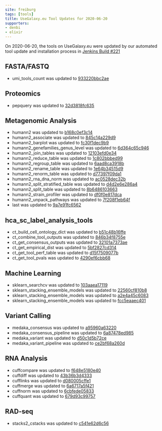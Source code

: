 ```yaml
---
site: freiburg
tags: [tools]
title: UseGalaxy.eu Tool Updates for 2020-06-20
supporters:
- denbi
- elixir
---
```


On 2020-06-20, the tools on UseGalaxy.eu were updated by our automated tool update and installation process in [Jenkins Build #221](https://build.galaxyproject.eu/job/usegalaxy-eu/job/install-tools/#221/)


## FASTA/FASTQ

- umi_tools_count was updated to [933220bbc2ae](https://toolshed.g2.bx.psu.edu/view/iuc/umi_tools_count/933220bbc2ae)

## Proteomics

- pepquery was updated to [32d3818fc635](https://toolshed.g2.bx.psu.edu/view/galaxyp/pepquery/32d3818fc635)

## Metagenomic Analysis

- humann2 was updated to [b168c0ef3c14](https://toolshed.g2.bx.psu.edu/view/iuc/humann2/b168c0ef3c14)
- humann2_associate was updated to [845c14a229d9](https://toolshed.g2.bx.psu.edu/view/iuc/humann2_associate/845c14a229d9)
- humann2_barplot was updated to [fc30f1dec9b9](https://toolshed.g2.bx.psu.edu/view/iuc/humann2_barplot/fc30f1dec9b9)
- humann2_genefamilies_genus_level was updated to [6d364c65c946](https://toolshed.g2.bx.psu.edu/view/iuc/humann2_genefamilies_genus_level/6d364c65c946)
- humann2_join_tables was updated to [12103efd0e34](https://toolshed.g2.bx.psu.edu/view/iuc/humann2_join_tables/12103efd0e34)
- humann2_reduce_table was updated to [1c802bbbed99](https://toolshed.g2.bx.psu.edu/view/iuc/humann2_reduce_table/1c802bbbed99)
- humann2_regroup_table was updated to [6aad8ca3918b](https://toolshed.g2.bx.psu.edu/view/iuc/humann2_regroup_table/6aad8ca3918b)
- humann2_rename_table was updated to [1e64b34515d9](https://toolshed.g2.bx.psu.edu/view/iuc/humann2_rename_table/1e64b34515d9)
- humann2_renorm_table was updated to [d77397f09da1](https://toolshed.g2.bx.psu.edu/view/iuc/humann2_renorm_table/d77397f09da1)
- humann2_rna_dna_norm was updated to [ac0528dec32b](https://toolshed.g2.bx.psu.edu/view/iuc/humann2_rna_dna_norm/ac0528dec32b)
- humann2_split_stratified_table was updated to [d4d2e6e286a4](https://toolshed.g2.bx.psu.edu/view/iuc/humann2_split_stratified_table/d4d2e6e286a4)
- humann2_split_table was updated to [8b6486103663](https://toolshed.g2.bx.psu.edu/view/iuc/humann2_split_table/8b6486103663)
- humann2_strain_profiler was updated to [df0f0e817dca](https://toolshed.g2.bx.psu.edu/view/iuc/humann2_strain_profiler/df0f0e817dca)
- humann2_unpack_pathways was updated to [7f208f1eb64f](https://toolshed.g2.bx.psu.edu/view/iuc/humann2_unpack_pathways/7f208f1eb64f)
- last was updated to [9a7e91fc6562](https://toolshed.g2.bx.psu.edu/view/iuc/last/9a7e91fc6562)

## hca_sc_label_analysis_tools

- ct_build_cell_ontology_dict was updated to [b51c48b16ffe](https://toolshed.g2.bx.psu.edu/view/ebi-gxa/ct_build_cell_ontology_dict/b51c48b16ffe)
- ct_combine_tool_outputs was updated to [846b34f8755e](https://toolshed.g2.bx.psu.edu/view/ebi-gxa/ct_combine_tool_outputs/846b34f8755e)
- ct_get_consensus_outputs was updated to [32101a7373ae](https://toolshed.g2.bx.psu.edu/view/ebi-gxa/ct_get_consensus_outputs/32101a7373ae)
- ct_get_empirical_dist was updated to [5bf2827cd314](https://toolshed.g2.bx.psu.edu/view/ebi-gxa/ct_get_empirical_dist/5bf2827cd314)
- ct_get_tool_perf_table was updated to [d15f7509077b](https://toolshed.g2.bx.psu.edu/view/ebi-gxa/ct_get_tool_perf_table/d15f7509077b)
- ct_get_tool_pvals was updated to [4290ef6cbb68](https://toolshed.g2.bx.psu.edu/view/ebi-gxa/ct_get_tool_pvals/4290ef6cbb68)

## Machine Learning

- sklearn_searchcv was updated to [103aaea17119](https://toolshed.g2.bx.psu.edu/view/bgruening/sklearn_searchcv/103aaea17119)
- sklearn_stacking_ensemble_models was updated to [22560cf810b8](https://toolshed.g2.bx.psu.edu/view/bgruening/sklearn_stacking_ensemble_models/22560cf810b8)
- sklearn_stacking_ensemble_models was updated to [a2e4a45c6083](https://toolshed.g2.bx.psu.edu/view/bgruening/sklearn_stacking_ensemble_models/a2e4a45c6083)
- sklearn_stacking_ensemble_models was updated to [fcc5eaaec401](https://toolshed.g2.bx.psu.edu/view/bgruening/sklearn_stacking_ensemble_models/fcc5eaaec401)

## Variant Calling

- medaka_consensus was updated to [a95960a63220](https://toolshed.g2.bx.psu.edu/view/iuc/medaka_consensus/a95960a63220)
- medaka_consensus_pipeline was updated to [6a87478ed985](https://toolshed.g2.bx.psu.edu/view/iuc/medaka_consensus_pipeline/6a87478ed985)
- medaka_variant was updated to [d50c1d5b72ce](https://toolshed.g2.bx.psu.edu/view/iuc/medaka_variant/d50c1d5b72ce)
- medaka_variant_pipeline was updated to [ce2bf68a260d](https://toolshed.g2.bx.psu.edu/view/iuc/medaka_variant_pipeline/ce2bf68a260d)

## RNA Analysis

- cuffcompare was updated to [f648e5180e40](https://toolshed.g2.bx.psu.edu/view/devteam/cuffcompare/f648e5180e40)
- cuffdiff was updated to [43b36b3d4333](https://toolshed.g2.bx.psu.edu/view/devteam/cuffdiff/43b36b3d4333)
- cufflinks was updated to [d080005cffe1](https://toolshed.g2.bx.psu.edu/view/devteam/cufflinks/d080005cffe1)
- cuffmerge was updated to [6a6717a5f421](https://toolshed.g2.bx.psu.edu/view/devteam/cuffmerge/6a6717a5f421)
- cuffnorm was updated to [6cbfede05833](https://toolshed.g2.bx.psu.edu/view/devteam/cuffnorm/6cbfede05833)
- cuffquant was updated to [679d93c99757](https://toolshed.g2.bx.psu.edu/view/devteam/cuffquant/679d93c99757)

## RAD-seq

- stacks2_cstacks was updated to [c541e62d6c56](https://toolshed.g2.bx.psu.edu/view/iuc/stacks2_cstacks/c541e62d6c56)

